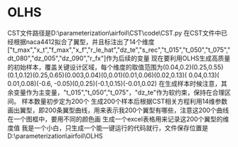 # OLHS
CST文件路径是D:\parameterization\airfoil\CST\code\CST.py
在CST文件中已经根据naca4412拟合了翼型，并且标注出了14个维度["t_max","x_t","f_max","x_f","r_le_hat","dz_te","s_rec","t_015","t_050","t_075","dt_080","dz_005","dz_090","r_fx"]作为后续的变量
现在要利用OLHS生成高质量的初始样本，覆盖关键设计区域，每个维度的取值范围为(0.04,0.2)(0.25,0.55)(0.1,0.12)(0.25,0.65)(0.003,0.04)(0,0.01)(0.01,0.06)(0.02,0.13)( 0.04,0.13)( 0.01,0.08)(-0.6, -0.05)(0,0.25)(-0.1,0.15)(-0.01,0.02)
在生成样本时候注意，其余变量作为主变量，"t_015","t_050","t_075"，"dz_te"作为软约束，保持在合理区间。
样本数量初步定为200个
生成200个样本后根据CST相关方程利用14维参数画出翼型，即200条翼型曲线，用来表示我200个翼型有哪些，注意这200个曲线在一个图框中，要用不同的颜色画
生成一个excel表格用来记录这200个翼型的维度值
我是一个小白，只生成一个能一键运行的代码就行，文件保存位置是D:\parameterization\airfoil\OLHS
